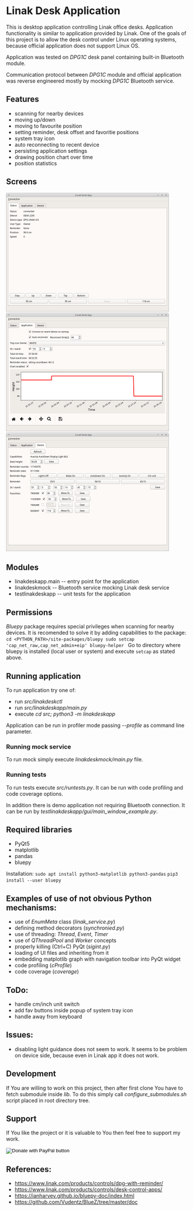 # Linak Desk Application
This is desktop application controlling Linak office desks. Application functionality is 
similar to application provided by Linak. 
One of the goals of this project is to allow the desk control under Linux operating 
systems, because official application does not support Linux OS. 

Application was tested on *DPG1C* desk panel containing built-in Bluetooth module.

Communication protocol between *DPG1C* module and official application was
reverse engineered mostly by mocking *DPG1C* Bluetooth service.


## Features
- scanning for nearby devices
- moving up/down
- moving to favourite position
- setting reminder, desk offset and favoritie positions
- system tray icon
- auto reconnecting to recent device
- persisting application settings
- drawing position chart over time
- position statistics


## Screens

[![Status of desk](doc/app-screen-status-small.png "Status of desk")](doc/app-screen-status-big.png)
[![Application settings](doc/app-screen-settings-small.png "Application settings")](doc/app-screen-settings-big.png)
[![Device settings](doc/app-screen-device-small.png "Device settings")](doc/app-screen-device-big.png)


## Modules
- linakdeskapp.main -- entry point for the application
- linakdeskmock -- Bluetooth service mocking Linak desk service
- testlinakdeskapp -- unit tests for the application


## Permissions

*Bluepy* package requires special privileges when scanning for nearby devices.
It is recomended to solve it by adding capabilities to the package:
`cd <PYTHON_PATH>/site-packages/bluepy
sudo setcap 'cap_net_raw,cap_net_admin+eip' bluepy-helper
`
Go to directory where bluepy is installed (local user or system) and execute `setcap` as stated above.


## Running application

To run application try one of:
- run *src/linakdeskctl*
- run *src/linakdeskapp/main.py* 
- execute *cd src; python3 -m linakdeskapp*

Application can be run in profiler mode passing *--profile* as command line parameter. 


### Running mock service

To run mock simply execute *linakdeskmock/main.py* file.


### Running tests

To run tests execute *src/runtests.py*. It can be run with code profiling 
and code coverage options.

In addition there is demo application not requiring Bluetooth connection. It 
can be run by *testlinakdeskapp/gui/main_window_example.py*.


## Required libraries
- PyQt5
- matplotlib
- pandas
- bluepy

Installation:
`sudo apt install python3-matplotlib python3-pandas`
`pip3 install --user bluepy`


## Examples of use of not obvious Python mechanisms:
- use of *EnumMeta* class (*linak_service.py*)
- defining method decorators (*synchronied.py*)
- use of threading: *Thread*, *Event*, *Timer*
- use of *QThreadPool* and *Worker* concepts
- properly killing (Ctrl+C) PyQt (*sigint.py*)
- loading of UI files and inheriting from it
- embedding matplotlib graph with navigation toolbar into PyQt widget
- code profiling (*cProfile*)
- code coverage (*coverage*)


## ToDo:
- handle cm/inch unit switch
- add fav buttons inside popup of system tray icon
- handle away from keyboard


## Issues:
- disabling light guidance does not seem to work. It seems to be problem on 
device side, because even in Linak app it does not work.


## Development
If You are willing to work on this project, then after first clone You have to fetch submodule inside *lib*.
To do this simply call *configure_submodules.sh* script placed in root directory tree.


## Support

If You like the project or it is valuable to You then feel free to support my work.

<form action="https://www.paypal.com/cgi-bin/webscr" method="post" target="_top">
<input type="hidden" name="cmd" value="_s-xclick" />
<input type="hidden" name="hosted_button_id" value="EZZ5S8DE3RHW4" />
<input type="image" src="https://www.paypalobjects.com/en_US/i/btn/btn_donate_LG.gif" border="0" name="submit" title="PayPal - donate" alt="Donate with PayPal button" />
<img alt="" border="0" src="https://www.paypal.com/en_PL/i/scr/pixel.gif" width="1" height="1" />
</form>


## References:
- https://www.linak.com/products/controls/dpg-with-reminder/
- https://www.linak.com/products/controls/desk-control-apps/
- https://ianharvey.github.io/bluepy-doc/index.html
- https://github.com/Vudentz/BlueZ/tree/master/doc

